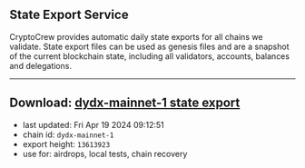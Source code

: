 ## State Export Service
CryptoCrew provides automatic daily state exports for all chains we validate. State export files can be used as genesis files and are a snapshot of the current blockchain state, including all validators, accounts, balances and delegations.

---
**Download: [dydx-mainnet-1 state export](https://dl-tyo.ccvalidators.com/SERVICE/dydx/dydx-mainnet-1_export_13613923.json)**
---

- last updated: Fri Apr 19 2024 09:12:51
- chain id: `dydx-mainnet-1`
- export height: `13613923`
- use for: airdrops, local tests, chain recovery
